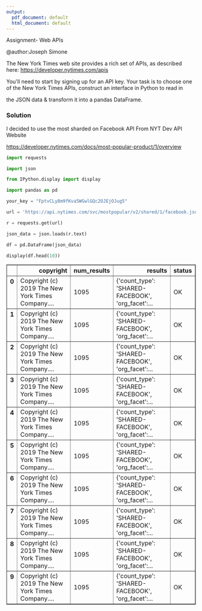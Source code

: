 ```yaml
---
output:
  pdf_document: default
  html_document: default
---
```


Assignment- Web APIs

@author:Joseph Simone

The New York Times web site provides a rich set of APIs, as described here: https://developer.nytimes.com/apis


You'll need to start by signing up for an API key.
Your task is to choose one of the New York Times APIs, construct an interface in Python to read in

the JSON data
&
transform it into a pandas DataFrame.

### Solution

I decided to use the most sharded on Facebook API From NYT Dev API Website 

https://developer.nytimes.com/docs/most-popular-product/1/overview



```python
import requests
```


```python
import json
```


```python
from IPython.display import display
```


```python
import pandas as pd
```


```python
your_key = "FptvCLy8m9fKva5WGwlGQc2OJEjOJug5"
```


```python
url = 'https://api.nytimes.com/svc/mostpopular/v2/shared/1/facebook.json?api-key='+ your_key

```


```python
r = requests.get(url)
```


```python
json_data = json.loads(r.text)
```


```python
df = pd.DataFrame(json_data)

```


```python
display(df.head(10))  

```


<div>
<style>
    .dataframe thead tr:only-child th {
        text-align: right;
    }

    .dataframe thead th {
        text-align: left;
    }

    .dataframe tbody tr th {
        vertical-align: top;
    }
</style>
<table border="1" class="dataframe">
  <thead>
    <tr style="text-align: right;">
      <th></th>
      <th>copyright</th>
      <th>num_results</th>
      <th>results</th>
      <th>status</th>
    </tr>
  </thead>
  <tbody>
    <tr>
      <th>0</th>
      <td>Copyright (c) 2019 The New York Times Company....</td>
      <td>1095</td>
      <td>{'count_type': 'SHARED-FACEBOOK', 'org_facet':...</td>
      <td>OK</td>
    </tr>
    <tr>
      <th>1</th>
      <td>Copyright (c) 2019 The New York Times Company....</td>
      <td>1095</td>
      <td>{'count_type': 'SHARED-FACEBOOK', 'org_facet':...</td>
      <td>OK</td>
    </tr>
    <tr>
      <th>2</th>
      <td>Copyright (c) 2019 The New York Times Company....</td>
      <td>1095</td>
      <td>{'count_type': 'SHARED-FACEBOOK', 'org_facet':...</td>
      <td>OK</td>
    </tr>
    <tr>
      <th>3</th>
      <td>Copyright (c) 2019 The New York Times Company....</td>
      <td>1095</td>
      <td>{'count_type': 'SHARED-FACEBOOK', 'org_facet':...</td>
      <td>OK</td>
    </tr>
    <tr>
      <th>4</th>
      <td>Copyright (c) 2019 The New York Times Company....</td>
      <td>1095</td>
      <td>{'count_type': 'SHARED-FACEBOOK', 'org_facet':...</td>
      <td>OK</td>
    </tr>
    <tr>
      <th>5</th>
      <td>Copyright (c) 2019 The New York Times Company....</td>
      <td>1095</td>
      <td>{'count_type': 'SHARED-FACEBOOK', 'org_facet':...</td>
      <td>OK</td>
    </tr>
    <tr>
      <th>6</th>
      <td>Copyright (c) 2019 The New York Times Company....</td>
      <td>1095</td>
      <td>{'count_type': 'SHARED-FACEBOOK', 'org_facet':...</td>
      <td>OK</td>
    </tr>
    <tr>
      <th>7</th>
      <td>Copyright (c) 2019 The New York Times Company....</td>
      <td>1095</td>
      <td>{'count_type': 'SHARED-FACEBOOK', 'org_facet':...</td>
      <td>OK</td>
    </tr>
    <tr>
      <th>8</th>
      <td>Copyright (c) 2019 The New York Times Company....</td>
      <td>1095</td>
      <td>{'count_type': 'SHARED-FACEBOOK', 'org_facet':...</td>
      <td>OK</td>
    </tr>
    <tr>
      <th>9</th>
      <td>Copyright (c) 2019 The New York Times Company....</td>
      <td>1095</td>
      <td>{'count_type': 'SHARED-FACEBOOK', 'org_facet':...</td>
      <td>OK</td>
    </tr>
  </tbody>
</table>
</div>

